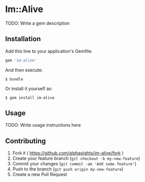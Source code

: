 # Im::Alive

TODO: Write a gem description

## Installation

Add this line to your application's Gemfile:

```ruby
gem 'im-alive'
```

And then execute:

    $ bundle

Or install it yourself as:

    $ gem install im-alive

## Usage

TODO: Write usage instructions here

## Contributing

1. Fork it ( https://github.com/alphasights/im-alive/fork )
2. Create your feature branch (`git checkout -b my-new-feature`)
3. Commit your changes (`git commit -am 'Add some feature'`)
4. Push to the branch (`git push origin my-new-feature`)
5. Create a new Pull Request
